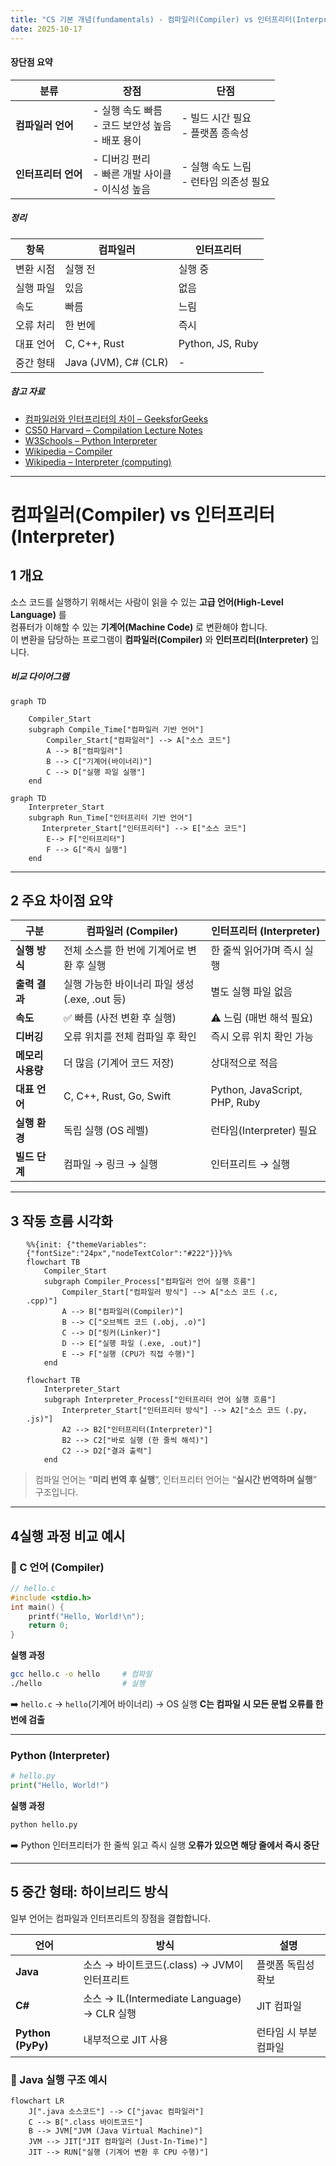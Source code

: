 ```yaml
---
title: "CS 기본 개념(fundamentals) - 컴파일러(Compiler) vs 인터프리터(Interpreter)"
date: 2025-10-17
---
```


#### 장단점 요약

| 분류           | 장점                                   | 단점                         |
| ------------ | ------------------------------------ | -------------------------- |
| **컴파일러 언어**  | - 실행 속도 빠름<br>- 코드 보안성 높음<br>- 배포 용이 | - 빌드 시간 필요<br>- 플랫폼 종속성    |
| **인터프리터 언어** | - 디버깅 편리<br>- 빠른 개발 사이클<br>- 이식성 높음  | - 실행 속도 느림<br>- 런타임 의존성 필요 |

##### 정리

| 항목    | 컴파일러                 | 인터프리터            |
| ----- | -------------------- | ---------------- |
| 변환 시점 | 실행 전                 | 실행 중             |
| 실행 파일 | 있음                   | 없음               |
| 속도    | 빠름                   | 느림               |
| 오류 처리 | 한 번에                 | 즉시               |
| 대표 언어 | C, C++, Rust         | Python, JS, Ruby |
| 중간 형태 | Java (JVM), C# (CLR) | -                |


##### 참고 자료

* [컴파일러와 인터프리터의 차이 – GeeksforGeeks](https://www.geeksforgeeks.org/difference-between-compiler-and-interpreter/)
* [CS50 Harvard – Compilation Lecture Notes](https://cs50.harvard.edu/x/2024/notes/2/)
* [W3Schools – Python Interpreter](https://www.w3schools.com/python/python_intro.asp)
* [Wikipedia – Compiler](https://en.wikipedia.org/wiki/Compiler)
* [Wikipedia – Interpreter (computing)](https://en.wikipedia.org/wiki/Interpreter_%28computing%29)

---

# 컴파일러(Compiler) vs 인터프리터(Interpreter)
## 1️ 개요
소스 코드를 실행하기 위해서는 사람이 읽을 수 있는 **고급 언어(High-Level Language)** 를  
컴퓨터가 이해할 수 있는 **기계어(Machine Code)** 로 변환해야 합니다.  
이 변환을 담당하는 프로그램이 **컴파일러(Compiler)** 와 **인터프리터(Interpreter)** 입니다.

#####  비교 다이어그램
```mermaid
graph TD

    Compiler_Start
    subgraph Compile_Time["컴파일러 기반 언어"]
        Compiler_Start["컴파일러"] --> A["소스 코드"]
        A --> B["컴파일러"]
        B --> C["기계어(바이너리)"]
        C --> D["실행 파일 실행"]
    end

```
```mermaid
graph TD
    Interpreter_Start
    subgraph Run_Time["인터프리터 기반 언어"]
       Interpreter_Start["인터프리터"] --> E["소스 코드"] 
        E--> F["인터프리터"]
        F --> G["즉시 실행"]
    end

```
    
---

## 2️ 주요 차이점 요약

| 구분 | 컴파일러 (Compiler) | 인터프리터 (Interpreter) |
|------|---------------------|---------------------------|
| **실행 방식** | 전체 소스를 한 번에 기계어로 변환 후 실행 | 한 줄씩 읽어가며 즉시 실행 |
| **출력 결과** | 실행 가능한 바이너리 파일 생성 (.exe, .out 등) | 별도 실행 파일 없음 |
| **속도** | ✅ 빠름 (사전 변환 후 실행) | ⚠️ 느림 (매번 해석 필요) |
| **디버깅** | 오류 위치를 전체 컴파일 후 확인 | 즉시 오류 위치 확인 가능 |
| **메모리 사용량** | 더 많음 (기계어 코드 저장) | 상대적으로 적음 |
| **대표 언어** | C, C++, Rust, Go, Swift | Python, JavaScript, PHP, Ruby |
| **실행 환경** | 독립 실행 (OS 레벨) | 런타임(Interpreter) 필요 |
| **빌드 단계** | 컴파일 → 링크 → 실행 | 인터프리트 → 실행 |

---

## 3️ 작동 흐름 시각화

<div style="width:90%; margin:auto;">

```mermaid
%%{init: {"themeVariables": {"fontSize":"24px","nodeTextColor":"#222"}}}%%
flowchart TB
    Compiler_Start
    subgraph Compiler_Process["컴파일러 언어 실행 흐름"]
        Compiler_Start["컴파일러 방식"] --> A["소스 코드 (.c, .cpp)"]
        A --> B["컴파일러(Compiler)"]
        B --> C["오브젝트 코드 (.obj, .o)"]
        C --> D["링커(Linker)"]
        D --> E["실행 파일 (.exe, .out)"]
        E --> F["실행 (CPU가 직접 수행)"]
    end
```
</div>

<div style="width:90%; margin:auto;">

```mermaid
flowchart TB
    Interpreter_Start
    subgraph Interpreter_Process["인터프리터 언어 실행 흐름"]
        Interpreter_Start["인터프리터 방식"] --> A2["소스 코드 (.py, .js)"]
        A2 --> B2["인터프리터(Interpreter)"]
        B2 --> C2["바로 실행 (한 줄씩 해석)"]
        C2 --> D2["결과 출력"]
    end
```
</div>


> 컴파일 언어는 “**미리 번역 후 실행**”,
> 인터프리터 언어는 “**실시간 번역하며 실행**” 구조입니다.

---

## 4️실행 과정 비교 예시

### 🔸 C 언어 (Compiler)

```c
// hello.c
#include <stdio.h>
int main() {
    printf("Hello, World!\n");
    return 0;
}
```

**실행 과정**

```bash
gcc hello.c -o hello     # 컴파일
./hello                  # 실행
```

➡️ `hello.c` → `hello`(기계어 바이너리) → OS 실행
**C는 컴파일 시 모든 문법 오류를 한 번에 검출**

---

###  Python (Interpreter)

```python
# hello.py
print("Hello, World!")
```

**실행 과정**

```bash
python hello.py
```

➡️ Python 인터프리터가 한 줄씩 읽고 즉시 실행
**오류가 있으면 해당 줄에서 즉시 중단**

---

## 5️ 중간 형태: 하이브리드 방식

일부 언어는 컴파일과 인터프리트의 장점을 결합합니다.

| 언어                | 방식                                      | 설명           |
| ----------------- | --------------------------------------- | ------------ |
| **Java**          | 소스 → 바이트코드(.class) → JVM이 인터프리트         | 플랫폼 독립성 확보   |
| **C#**            | 소스 → IL(Intermediate Language) → CLR 실행 | JIT 컴파일      |
| **Python (PyPy)** | 내부적으로 JIT 사용                            | 런타임 시 부분 컴파일 |

### 🔸 Java 실행 구조 예시

```mermaid
flowchart LR
    J[".java 소스코드"] --> C["javac 컴파일러"]
    C --> B[".class 바이트코드"]
    B --> JVM["JVM (Java Virtual Machine)"]
    JVM --> JIT["JIT 컴파일러 (Just-In-Time)"]
    JIT --> RUN["실행 (기계어 변환 후 CPU 수행)"]
```
